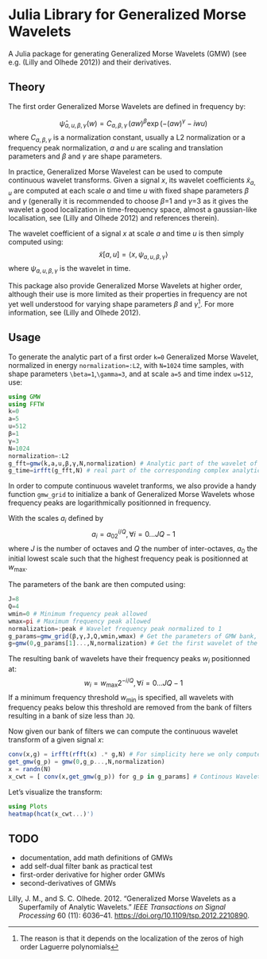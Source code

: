 # Julia Library for Generalized Morse Wavelets

A Julia package for generating Generalized Morse Wavelets (GMW) (see
e.g. (Lilly and Olhede 2012)) and their derivatives.

## Theory

The first order Generalized Morse Wavelets are defined in frequency by:

$$
\widehat{\psi}_{a,u,\beta,\gamma}(w) = C_{a,\beta,\gamma}\, (aw)^\beta \exp \left( -(aw)^\gamma -iwu \right)
$$ where $C_{a,\beta,\gamma}$ is a normalization constant, usually a L2
normalization or a frequency peak normalization, $a$ and $u$ are scaling
and translation parameters and $\beta$ and $\gamma$ are shape
parameters.

In practice, Generalized Morse Wavelest can be used to compute
continuous wavelet transforms. Given a signal $x$, its wavelet
coefficients $\tilde{x}_{a,u}$ are computed at each scale $a$ and time
$u$ with fixed shape parameters $\beta$ and $\gamma$ (generally it is
recommended to choose $\beta$=1 and $\gamma$=3 as it gives the wavelet a
good localization in time-frequency space, almost a gaussian-like
localisation, see (Lilly and Olhede 2012) and references therein).

The wavelet coefficient of a signal $x$ at scale $a$ and time $u$ is
then simply computed using: $$
\tilde{x}[a,u] = \langle x,\psi_{a,u,\beta,\gamma} \rangle
$$ where $\psi_{a,u,\beta,\gamma}$ is the wavelet in time.

This package also provide Generalized Morse Wavelets at higher order,
although their use is more limited as their properties in frequency are
not yet well understood for varying shape parameters $\beta$ and
$\gamma$[^1]. For more information, see (Lilly and Olhede 2012).

## Usage

To generate the analytic part of a first order `k=0` Generalized Morse
Wavelet, normalized in energy `normalization=:L2`, with `N=1024` time
samples, with shape parameters `\beta=1`,`\gamma=3`, and at scale `a=5`
and time index `u=512`, use:

``` julia
using GMW
using FFTW
k=0
a=5
u=512
β=1
γ=3
N=1024
normalization=:L2
g_fft=gmw(k,a,u,β,γ,N,normalization) # Analytic part of the wavelet of size div(N,2)+1
g_time=irfft(g_fft,N) # real part of the corresponding complex analytic generalized morse wavelet
```

In order to compute continuous wavelet tranforms, we also provide a
handy function `gmw_grid` to initialize a bank of Generalized Morse
Wavelets whose frequency peaks are logarithmically positionned in
frequency.

With the scales $a_i$ defined by $$
a_i=a_02^{i/Q},\, \forall i=0\dots JQ-1
$$ where $J$ is the number of octaves and $Q$ the number of
inter-octaves, $a_0$ the initial lowest scale such that the highest
frequency peak is positionned at $w_\mathrm{max}$.

The parameters of the bank are then computed using:

``` julia
J=8
Q=4
wmin=0 # Minimum frequency peak allowed
wmax=pi # Maximum frequency peak allowed
normalization=:peak # Wavelet frequency peak normalized to 1
g_params=gmw_grid(β,γ,J,Q,wmin,wmax) # Get the parameters of GMW bank, returns params in the form [a,u,β,γ]
g=gmw(0,g_params[1]...,N,normalization) # Get the first wavelet of the bank (g_params starts from the lowest scale)
```

The resulting bank of wavelets have their frequency peaks $w_i$
positionned at: $$
w_i=w_\mathrm{max}2^{-i/Q},\, \forall i=0\dots JQ-1
$$ If a minimum frequency threshold $w_\mathrm{min}$ is specified, all
wavelets with frequency peaks below this threshold are removed from the
bank of filters resulting in a bank of size less than `JQ`.

Now given our bank of filters we can compute the continuous wavelet
transform of a given signal $x$:

``` julia
conv(x,g) = irfft(rfft(x) .* g,N) # For simplicity here we only compute the real part of the continuous wavelet transform
get_gmw(g_p) = gmw(0,g_p...,N,normalization)
x = randn(N)
x_cwt = [ conv(x,get_gmw(g_p)) for g_p in g_params] # Continous Wavelet transform
```

Let’s visualize the transform:

``` julia
using Plots
heatmap(hcat(x_cwt...)')
```

## TODO

- documentation, add math definitions of GMWs
- add self-dual filter bank as practical test
- first-order derivative for higher order GMWs
- second-derivatives of GMWs

<div id="refs" class="references csl-bib-body hanging-indent">

<div id="ref-Lilly2012" class="csl-entry">

Lilly, J. M., and S. C. Olhede. 2012. “Generalized Morse Wavelets as a
Superfamily of Analytic Wavelets.” *IEEE Transactions on Signal
Processing* 60 (11): 6036–41.
<https://doi.org/10.1109/tsp.2012.2210890>.

</div>

</div>

[^1]: The reason is that it depends on the localization of the zeros of
    high order Laguerre polynomials

